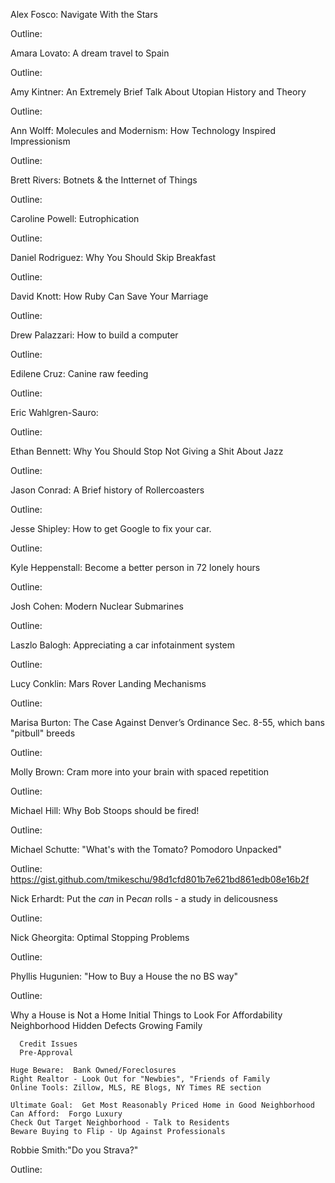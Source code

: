 Alex Fosco: Navigate With the Stars

Outline: 


Amara Lovato: A dream travel to Spain

Outline: 


Amy Kintner: An Extremely Brief Talk About Utopian History and Theory

Outline: 


Ann Wolff: Molecules and Modernism: How Technology Inspired Impressionism

Outline: 


Brett Rivers: Botnets & the Intternet of Things

Outline: 


Caroline Powell:  Eutrophication

Outline: 


Daniel Rodriguez: Why You Should Skip Breakfast

Outline: 


David Knott: How Ruby Can Save Your Marriage

Outline: 


Drew Palazzari: How to build a computer

Outline: 


Edilene Cruz: Canine raw feeding

Outline: 


Eric Wahlgren-Sauro: 

Outline: 


Ethan Bennett: Why You Should Stop Not Giving a Shit About Jazz

Outline: 


Jason Conrad: A Brief history of Rollercoasters

Outline: 


Jesse Shipley: How to get Google to fix your car.

Outline: 


Kyle Heppenstall: Become a better person in 72 lonely hours

Outline: 


Josh Cohen: Modern Nuclear Submarines

Outline: 


Laszlo Balogh: Appreciating a car infotainment system

Outline: 


Lucy Conklin: Mars Rover Landing Mechanisms

Outline: 


Marisa Burton: The Case Against Denver’s Ordinance Sec. 8-55, which bans "pitbull" breeds 

Outline: 


Molly Brown: Cram more into your brain with spaced repetition

Outline: 


Michael Hill: Why Bob Stoops should be fired!

Outline: 


Michael Schutte: "What's with the Tomato? Pomodoro Unpacked"

Outline: https://gist.github.com/tmikeschu/98d1cfd801b7e621bd861edb08e16b2f


Nick Erhardt:  Put the *can* in Pe*can* rolls - a study in delicousness

Outline: 


Nick Gheorgita: Optimal Stopping Problems

Outline: 


Phyllis Hugunien: "How to Buy a House the no BS way"

Outline:

   Why a House is Not a Home
      Initial Things to Look For
        Affordability
        Neighborhood
        Hidden Defects
        Growing Family
        
      Credit Issues
      Pre-Approval
      
    Huge Beware:  Bank Owned/Foreclosures
    Right Realtor - Look Out for "Newbies", "Friends of Family
    Online Tools: Zillow, MLS, RE Blogs, NY Times RE section
    
    Ultimate Goal:  Get Most Reasonably Priced Home in Good Neighborhood Can Afford:  Forgo Luxury
    Check Out Target Neighborhood - Talk to Residents
    Beware Buying to Flip - Up Against Professionals 

Robbie Smith:"Do you Strava?"

Outline: 

